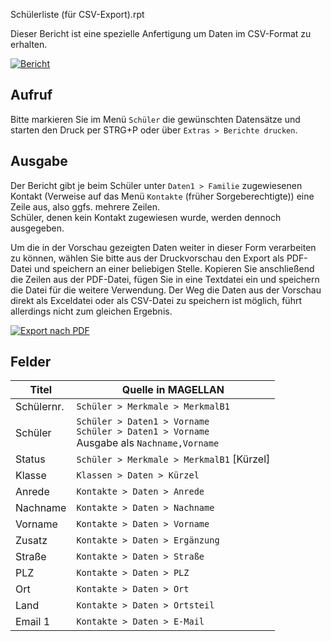 Schülerliste (für CSV-Export).rpt

[1]:/assets/images/berichte.schueler/002.png "Export nach PDF"
[2]:/assets/images/berichte.schueler/003.png "Bericht"

Dieser Bericht ist eine spezielle Anfertigung um Daten im CSV-Format zu erhalten. 

[![Bericht][2]][2]

## Aufruf

Bitte markieren Sie im Menü `Schüler` die gewünschten Datensätze und starten den Druck per STRG+P oder über `Extras > Berichte drucken`.

## Ausgabe

Der Bericht gibt je beim Schüler unter `Daten1 > Familie` zugewiesenen Kontakt (Verweise auf das Menü `Kontakte` (früher Sorgeberechtigte)) eine Zeile aus, also ggfs. mehrere Zeilen. <br/>Schüler, denen kein Kontakt zugewiesen wurde, werden dennoch ausgegeben.

Um die in der Vorschau gezeigten Daten weiter in dieser Form verarbeiten zu können, wählen Sie bitte aus der Druckvorschau den Export als PDF-Datei und speichern an einer beliebigen Stelle. Kopieren Sie anschließend die Zeilen aus der PDF-Datei, fügen Sie in eine Textdatei ein und speichern die Datei für die weitere Verwendung.
Der Weg die Daten aus der Vorschau direkt als Exceldatei oder als CSV-Datei zu speichern ist möglich, führt allerdings nicht zum gleichen Ergebnis.

[![Export nach PDF][1]][1]

## Felder

Titel|Quelle in MAGELLAN
--|--
Schülernr.| `Schüler > Merkmale > MerkmalB1`
Schüler|`Schüler > Daten1 > Vorname` <br/>`Schüler > Daten1 > Vorname` <br/>Ausgabe als `Nachname,Vorname`
Status|`Schüler > Merkmale > MerkmalB1` [Kürzel]
Klasse|`Klassen > Daten > Kürzel`
Anrede|`Kontakte > Daten > Anrede`
Nachname| `Kontakte > Daten > Nachname`
Vorname| `Kontakte > Daten > Vorname`
Zusatz|`Kontakte > Daten > Ergänzung`
Straße|`Kontakte > Daten > Straße`
PLZ|`Kontakte > Daten > PLZ`
Ort|`Kontakte > Daten > Ort`
Land|`Kontakte > Daten > Ortsteil`
Email 1|`Kontakte > Daten > E-Mail`
